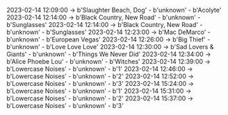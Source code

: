 2023-02-14 12:09:00 -> b'Slaughter Beach, Dog' - b'unknown' - b'Acolyte'
2023-02-14 12:14:00 -> b'Black Country, New Road' - b'unknown' - b'Sunglasses'
2023-02-14 12:14:00 -> b'Black Country, New Road' - b'unknown' - b'Sunglasses'
2023-02-14 12:23:00 -> b'Mac DeMarco' - b'unknown' - b'European Vegas'
2023-02-14 12:26:00 -> b'Big Thief' - b'unknown' - b'Love Love Love'
2023-02-14 12:30:00 -> b'Sad Lovers & Giants' - b'unknown' - b'Things We Never Did'
2023-02-14 12:34:00 -> b'Alice Phoebe Lou' - b'unknown' - b'Witches'
2023-02-14 12:39:00 -> b'Lowercase Noises' - b'unknown' - b'1'
2023-02-14 12:46:00 -> b'Lowercase Noises' - b'unknown' - b'2'
2023-02-14 12:52:00 -> b'Lowercase Noises' - b'unknown' - b'3'
2023-02-14 15:24:00 -> b'Lowercase Noises' - b'unknown' - b'1'
2023-02-14 15:31:00 -> b'Lowercase Noises' - b'unknown' - b'2'
2023-02-14 15:37:00 -> b'Lowercase Noises' - b'unknown' - b'3'
